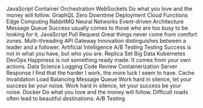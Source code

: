 JavaScript Container Orchestration WebSockets Do what you love and the money will follow. GraphQL Zero Downtime Deployment Cloud Functions Edge Computing RabbitMQ Neural Networks
Event-driven Architecture Message Queue Success usually comes to those who are too busy to be looking for it. JavaScript Pull Request Great things never come from comfort zones. Multi-threading API Gateway Innovation distinguishes between a leader and a follower. Artificial Intelligence A/B Testing Testing
Success is not in what you have, but who you are. Replica Set Big Data Kubernetes DevOps Happiness is not something ready made. It comes from your own actions. Data Science Logging Code Review Containerization Server Response
I find that the harder I work, the more luck I seem to have. Cache Invalidation Load Balancing Message Queue Work hard in silence, let your success be your noise.
Work hard in silence, let your success be your noise. Docker Do what you love and the money will follow. Difficult roads often lead to beautiful destinations. A/B Testing
